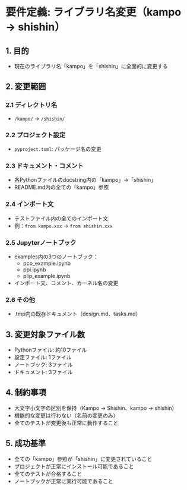 # 要件定義: ライブラリ名変更（kampo → shishin）

## 1. 目的
- 現在のライブラリ名「kampo」を「shishin」に全面的に変更する

## 2. 変更範囲

### 2.1 ディレクトリ名
- `/kampo/` → `/shishin/`

### 2.2 プロジェクト設定
- `pyproject.toml`: パッケージ名の変更

### 2.3 ドキュメント・コメント
- 各Pythonファイルのdocstring内の「kampo」→「shishin」
- README.md内の全ての「kampo」参照

### 2.4 インポート文
- テストファイル内の全てのインポート文
- 例：`from kampo.xxx` → `from shishin.xxx`

### 2.5 Jupyterノートブック
- examples内の3つのノートブック：
  - pco_example.ipynb
  - ppi.ipynb
  - plip_example.ipynb
- インポート文、コメント、カーネル名の変更

### 2.6 その他
- .tmp内の既存ドキュメント（design.md、tasks.md）

## 3. 変更対象ファイル数
- Pythonファイル: 約10ファイル
- 設定ファイル: 1ファイル
- ノートブック: 3ファイル
- ドキュメント: 3ファイル

## 4. 制約事項
- 大文字小文字の区別を保持（Kampo → Shishin、kampo → shishin）
- 機能的な変更は行わない（名前の変更のみ）
- 全てのテストが変更後も正常に動作すること

## 5. 成功基準
- 全ての「kampo」参照が「shishin」に変更されていること
- プロジェクトが正常にインストール可能であること
- 全てのテストが合格すること
- ノートブックが正常に実行可能であること